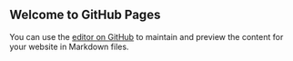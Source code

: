 ## Welcome to GitHub Pages

You can use the [editor on GitHub](https://github.com/HudsonSchumaker/Ozone-Carla/edit/gh-pages/index.md) to maintain and preview the content for your website in Markdown files.
